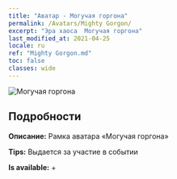 ```yaml
---
title: "Аватар - Могучая горгона"
permalink: /Avatars/Mighty Gorgon/
excerpt: "Эра хаоса  Могучая горгона"
last_modified_at: 2021-04-25
locale: ru
ref: "Mighty Gorgon.md"
toc: false
classes: wide
---
```

 ![Могучая горгона](/images/a/avatarFrame_60.png)

## Подробности

 **Описание:** Рамка аватара «Могучая горгона» 

 **Tips:** Выдается за участие в событии 

 **Is available:**  + 


